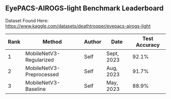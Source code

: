 ## EyePACS-AIROGS-light Benchmark Leaderboard
Dataset Found Here: https://www.kaggle.com/datasets/deathtrooper/eyepacs-airogs-light

| Rank          |       Method  |       Author  |         Date  |         Test Accuracy  |
| ------------- | ------------- | ------------- | ------------- | ------------- |
| 1             | MobileNetV3-Regularized         |      Self     |  Sept, 2023            |   92.1%            |
| 2             | MobileNetV3-Preprocessed        |      Self     |  Aug, 2023             |   91.7%            |
| 3             | MobileNetV3-Baseline            |      Self     |  May, 2023             |   88.9%            |
